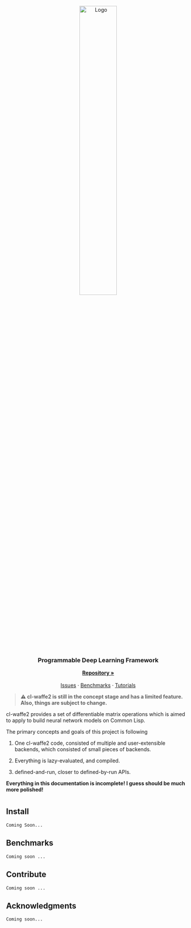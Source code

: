 
<p align="center">
    <a href="https://github.com/hikettei/cl-waffe2">
        <img alt="Logo" src="https://hikettei.github.io/cl-waffe-docs/cl-waffe.png" width="45%">
    </a>
    <br>
    <h3 align="center">Programmable Deep Learning Framework</h3>
    <p align="center">
    <a href="https://github.com/hikettei/cl-waffe2"><strong>Repository »</strong></a>
    <br />
    <br />
    <a href="https://github.com/hikettei/cl-waffe2/issues">Issues</a>
    ·
    <a href="https://github.com/hikettei/cl-waffe2">Benchmarks</a>
    ·
    <a href="https://github.com/hikettei/cl-waffe2">Tutorials</a>
  </p>
</p>

> __⚠️ cl-waffe2 is still in the concept stage and has a limited feature. Also, things are subject to change.__

cl-waffe2 provides a set of differentiable matrix operations which is aimed to apply to build neural network models on Common Lisp.

The primary concepts and goals of this project is following

1. One cl-waffe2 code, consisted of multiple and user-extensible backends, which consisted of small pieces of backends.

2. Everything is lazy-evaluated, and compiled.

3. defined-and-run, closer to defined-by-run APIs.


**Everything in this documentation is incomplete! I guess should be much more polished!**

#

## Install

```
Coming Soon...
```

## Benchmarks

```
Coming soon ...
```

## Contribute

```
Coming soon ...
```

## Acknowledgments

```
Coming soon...
```

